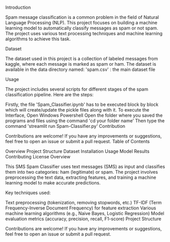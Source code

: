 Introduction

Spam message classification is a common problem in the field of Natural Language Processing (NLP). This project focuses on building a machine learning model to automatically classify messages as spam or not spam. The project uses various text processing techniques and machine learning algorithms to achieve this task.

Dataset

The dataset used in this project is a collection of labeled messages from kaggle, where each message is marked as spam or ham. The dataset is available in the data directory named: 'spam.csv' : the main dataset file

Usage

The project includes several scripts for different stages of the spam classification pipeline. Here are the steps:

Firstly, the file 'Spam_Classifier.ipynb' has to be executed block by block which will create/update the pickle files along with it.
To execute the Interface,
Open Windows Powershell
Open the folder where you saved the programs and files using the command 'cd your folder name'
Then type the command 'streamlit run Spam-Classifier.py'
Contribution

Contributions are welcome! If you have any improvements or suggestions, feel free to open an issue or submit a pull request.
Table of Contents

Overview
Project Structure
Dataset
Installation
Usage
Model
Results
Contributing
License
Overview

This SMS Spam Classifier uses text messages (SMS) as input and classifies them into two categories: ham (legitimate) or spam. The project involves preprocessing the text data, extracting features, and training a machine learning model to make accurate predictions.

Key techniques used:

Text preprocessing (tokenization, removing stopwords, etc.)
TF-IDF (Term Frequency-Inverse Document Frequency) for feature extraction
Various machine learning algorithms (e.g., Naive Bayes, Logistic Regression)
Model evaluation metrics (accuracy, precision, recall, F1-score)
Project Structure


Contributions are welcome! If you have any improvements or suggestions, feel free to open an issue or submit a pull request.











